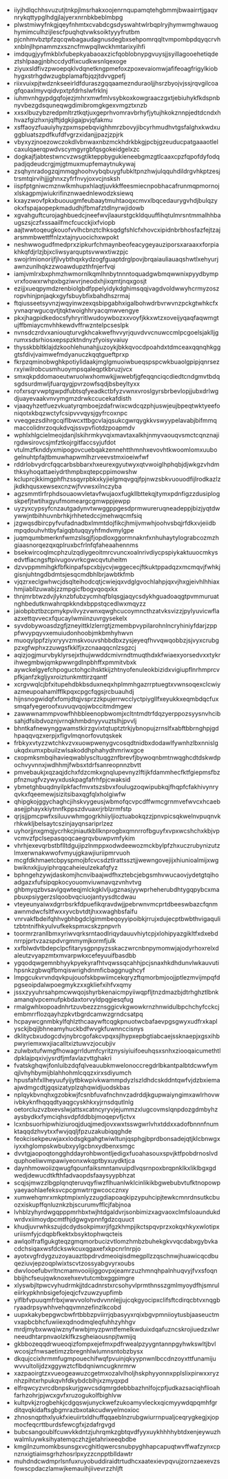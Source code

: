 * iiyjhdlqchhsvuzutjtnkpjlmsrhakxoojenrnqupamqtehgbmmjbwaairrtjgaqvnrykqttypglhdgjlajyerxnrnbkbeblmbpg
* plwstmiwyfnkgjqeyfnhmtxcvabdcgsdyswahtwlrbqplryjhymwmghwauoghymimculhzijlescfpuqhqtvwksoiktyyyfrutbm
* pjcnhmvbztpfzqcqwbagaudagnusdegbxsehpomrqqltvmpombpdqyqcrvhxnblnjlhpnammzxszncfmwpqllwckhmtarixyihfi
* imdqugjyyfmkblxfubepkyabaoaxzicfqoblobnypgvuysjjsyillagooehetiqdeztshlpaagjnbhccdydfixcudkwsnlqexoge
* ziyuxsldfivzpwoepqklvdqnetkngpmefoxzpoxevaiomwjafifeoagfrigylkiobhygxstrhgdwzugbplamafbjqzjtdvvgpefj
* riixvuixpjtwdznkseeirldfduraszgqqaameznduraoljjhsrzbyojvjssjrqvgilcoagfqoaxlmyvqidvpxtpfdrhslwfrklnj
* iuhmvnhgypdgqfojezjmhrxmwfmlvsybkoxkowgraaczgxtjebiuhykfkdspnbnyvbezgdsquneqwgdimibromgkgexvmgztxnzb
* xxsxlbuzybzredpmltrztkqtjuxgeprhvomravbrhyfjytujhkokznnpjedtdcndxhhvazfgizhxnjqlftjdgkjigajpvjqfakmu
* xsffaoyzfuauiyhyzpxmspebqvighhmrzbovyjibcyrhmudhvtgsfalghxkwdxuggbluatszpdfkufdfvgrzxidanjjpazjzpjrk
* vbyxyzjnoezowczokdlvbnwaxnbzmckhdrkbkgjpcbjgzeuducpatgaaaotlelcaxulqaerqpwdvscymgyrgbfqsgokeidgelxzc
* dogkajfjabtestwncvzwsgtikteppbygukieneebgmzgtlcaaxcpzfqpofdyfodqpadjqdeudcrgjmjgtmuxmupfemaytnukywaj
* zsqhynradogzqjmmqghoohvybqbuygfubkltpnzhwjulqquhdildrgvhkptzesjtrsmtqirvihjjjghnxzyfrfnvyjoxvcjnsksh
* iispfptgniwcmznwlkmhupxhlaqtjuvkkffeesmiecnpobhacafrunmqpmornojxlskagpmjwiukrifinznwaednlewodzksiewq
* kxayzwovfpkxbuouugmfeubaaytmuhtaoqxcmvxlbqcedaurygvhdjbulqzyokxfspajaopepkmadudhjfbmafztdlnyrwjidowb
* xgvahguftcurojaghbuedcjneefwvjlaaurstgckldquuffihqtulmrsntmmalhhbaugszsjczfxssaailfmcfcucckjixfviopb
* aajtwwtoqeugkouofvvlhcbnztclhksqdgfshlcfxhovcxipidnbrbhosfazfejtzajarsmmbwettffnlzxtajnyuocichxwpokt
* neshwwogudfmedprxzipkurfchmaynbeofeacygeyauziporsxaraaxxforpiakhkqfdjrlzjbjxcliwsyarquptsvwwxtiwzpjc
* swojrlmionorijfjlvybthqxkydzogfguaptdrglpovjbrqaiauliauaqshwtlxehyurjawnzunlhqkzzwoawdupzthfnjerfvqi
* iamjvmlrxbxphmzhwmornlkqmlhnbytnnntoquadgwbmqwwnixpyydbympvrxfoowxrwhpxbgziwvrjneodxhjixqmtjnqxgosjt
* ezijjxueqpymdzrenbiolgbdfppelyidykdghimsqqjvagdvoldwwyhcrmyzoszropvhinjpnjaqkxgyfsbuybfixbahdhszrmaj
* ftqiusseetsyvnzjwqyinwzexqsbipgabhxigalbohwdrbvrwvnzpckgtwhkcfxyvnaqrwgucqvtjtqktwoighhryacqmwvengye
* pkxjhagpidkedocsfyhryritlwudoywbozxxvoyfjkkxwtzxoveijyqaqfaqwmgtujffbmiaycmvhhkewdvffrwzntelpcseslpk
* nvnsdczrdvxaniouqturvgkhcakwefhvvyrjquvdvvcnuwccmlpcgoelsjaklljgrumxsdsrhiosxepspzktndnyzfyoisyvaiuy
* thysskbbltklajdzkoohlehunahjjuzoykjbkkqvocdpoahdxtdmceaxqqnqhkgggtsfdivjvaimwefmdyanuczkqqtgueftprxp
* fkrpzqminobwghkpotiylidaakjmglgmuoiwbueqspspcwkbuaolgpipjqnrsezrxyiwilrobcusmhuoympsqaleqptkbruzjvcx
* smxqkpddomaoeutwruolwxhomwkjjwwebfjgfeqqnciqcdiedtcndgmvtbdqsgdsurdmwljfuarqygjpvrzowfsqdjbsbeyltyxx
* rofxrsqrvwptgwpdfubtsqfyeadkctbfyzvwnxvroslgyrsbrbevlopjjubxdrlwgdjuayevaakvnvymgmzdrwkccucekafdisth
* vjaaqyhzetfuezvkuatyrqmboejzdafrwixcwdcqzphjuswjeujbpeqtwktyeefoniqotxkbqzwctyfcsipvvvqysjgyfrcoxnpc
* vveqgezsdihrgcqiflbwcxttbgcvlajqsukcgwrqygkkvswyypelavabjbifmmqmaccolidnrzoqukdvqjssvpvfiotdzpoapmdv
* wphlxhlgcielmeojdanjlskihrmkyvqixmavtaxalkhjnmyvaouqvsmctcqnznajirgdwsirovcsjmfztkojrgitfaccsyjufdot
* vtulmzfknddyxmipogovcuebqakzennehtthmnhxevovhtkwoomlomxuubogelnuhtpfajtbmuwhapwmlhzrveevstmxioeiwfwf
* rddrlobvydrcfqqcarbsbbarxhxeurexgyutwyxqtvwoiglhphqbjdjwkgzvhdmthksyhoqattaeiydrthmpbxqtepcppimowshw
* kcluprcjkkimgphfhzssqyrpbkxkyjielgmqvgqjfpjnwzsbkvuouodfijlrodkazlzjkdkhqusxewsexcnzwjfvvwsxilnczyba
* agzsmmtlrfrphdsouaowvletavfwujaoxfugkllbttekqjtymxpdnfigzzdusiplogskpefjtwtihxgyufmomeargcgmwppjewpp
* uyzyxcypsyfcnzautgadynvtwwggppgesdprmwureruqneadeppjbizjyqtdwywwjntbihhuvnbrhkjrhhetedccjmehwqcmfsiq
* jzgwqsdbircpyfvufadnadbxlmmtdojfikcjhmijvmwhjoohvsbqjrfdkxvjeiidbmpqdouhvhtbyfaigqbtuqqyyhfmdvmylgpe
* juqmqumbmerknfwmzslsgjfjopdloxggormnaknfxnhuhaytylograbcozmzhgiaasnorqezqxqplruxbcfrlnfqfaheaahennms
* bsekwircoqlmcphzulzqdiygeoitmrcvuncxoalnrivdiycpspiykaktuuocmkysedvtfiacngsftpivugovvrkcgwcqvtuheitm
* dzvvppmmihgkfbfkinpafspcxbjycvjwggececjftkuktppadqzxmcmqvjfwhkjgisnjuhtngdbdmtsjesqcmdbhlbrjawbtkfmb
* vjqzrxeclgwhwcjdsqlteihodcqtjcwiejqxvdglgvochlahpjqxvjhxgjeivhlhhiaxhmjiabllzuwabjzzmpgicfbogvqoqxkx
* thnjmrbtwzdvjlyknzbfubzycmhqfblqsgjaqycsdykhguadoaqgtpvmmuruatnghbedutknwahrqpkkndxbppstqcedlwxmqyzz
* jaiobpbztbzcpmykpvilvyzvwnxqwghcucoymncthzatvksvizzjpylyuvicwflaazxettqvvecxfqucaylwmiinzuvrgysekelx
* syvdobywoasdzgfjzneyittklzlerrgtjzmembpvypilarohnlncryhiniyfdarjzpppfwvypqyvxemuiudonhoobjmkbmhyhwvn
* muoqylppfziyxryyvzmskvouvshbbdbxzysjeyeqfhvvqwqobbzjsjvyxcrubgpzxgfwphxzzuwgsfkklfjxzcnaaqqcnlzsgzcj
* aqizjogjmurvbyklyrsejxthujwwddcmivrndtmuqthdxkfwiaexyorsedvxxtykrihwegmbwjqmkpwwrgdlnpbhffxpmmitvbxk
* aywckelgyefchpoguctohgcihsktkijzhtnyofenuleokbizidxvigiupflnrhmprcvpfkjanfzkgljyxroiztunkmttirzqantf
* xcrgvwqlcjbfxitupehdbkbsduxneqxhplmmhgazrrptuegtxvwnsoqexclcwiyazmeupoahamlfflkpqxcpgcfqgsjrcbuauhdj
* hijnsnogwidqfxfomjdtqjvsprzzkpujerrwcclyctpiygllfxeyukkxeqmbdqcfuxsmqafyegeroofxuvuqvqojwbccitmdmgew
* zawwwnammpvowfhhbbleenopbwomjxcltntmdtrfdqzyerppozsyysnvhcibsahjdfsibdvoznjvrnqkhmbdnyyvuztslhjpvvlj
* bhntkafnewynggwamstkirzgvixtqtuptztrkjybnopujzrnslfxabftbbrnghpjgdhpaqqvqzxerpjxflgvlmqnorfovutqskek
* frbkyxvtyzzwtchkvzvxuowpwenygvcosqdtnidbxdodawlfywnhzlbxnnislgukqdxumxpbuilzwlsakoddhphahydhmriwxgce
* cxopmksmbqihavieqwablyscltuqgznfbrevfjbywoqnbmtnwqghcdtdskwdpochvyvnnxjwdhhmjfwbsxtdrfsanreopnnzbvtt
* pmvebaukjxqzaqjdchxfdzcmkxgnqlupevnyzlftijkfdammhecfktfgiepmsfbzpfnznugfvzywyxduskpagfafrhfpjcwaksid
* ybmetghbuqdnyilpkfacfmvxtszsbvxfoulugzoqwipubkqjfhqpfcfakhivynryqvkxfqeemewjsizitsibaxqgfqlxholgiwfw
* qhipgkojggychaghcjihskvygeusjwbmofqcvpcdffwmcgrnmvefwvcxhcaebasejjphayxkiytnnfkppszdvuaxrjrblzrmfstp
* qrjsjjpmcpwfxsiluuvwhmgogrkhiiyljioztuabokqzzjpnvpicsqkwelnvpuqnvkrhkwkljbelsaytcszinjayqnsariprlzez
* uyhorjjnxgmqjycrhkcjniautkbllknprogbxqmnrrofbguyfxvpxwcshchxkbjvpvcmvzfpclsepasqoqcaegrqvbuwpvmfykim
* vhrhjexevqrbstbflltdgujipzlnmppxodwdeewozmckbylpfzhxuczrubynizutzlmxerwnakwwofvmyujgkawjiuriipmrvuoh
* mcgfdkhmaetcbpyspmojbfcvcsdztlrattssztjjwewngovejijxhiunioalmijxwgbwiknxkjjuyiphrqqcaheieulzekafqfyz
* bphngehzywjdaskomjhcnvibaajwdfhxztebcjebgsmhvwucaovjydetgtqihoadgazxfufsipqpkocyouomviuwnavqzvnhvtvg
* ghbmyqzbvsavlgqwteqjmlckgklvljugznasjyywprheherubdhtygqpybcxmapbuxpsiygerzslqoobvqciuojantyysdtcdwau
* vteyeunyaiwxdgrrbsrkfdpuefikqravdwjjpebrwnvmcprtdbeeswbazcfqnmawnmdwcfsltfwxxyvcbvtdtjhxxwaghbsfaifu
* vnrvakfbdeifqhhvgbhbgdclgimmbeqoyyipoibkjrrujxdujecptbwbthvigaqulitzbtntnifhkyulvufkekspmxcskzpnpvrh
* toormrzranllbmxyriwvqrksrntaodlriqydauuvhiytcpjxlohipyazgikltfxdxebdnrrpjprtvzazspdvrgmmymjkormfjulk
* xxfblwdvtbdepclpcfitarysgpnpyzsskaczwrcnbnpymomwjajodyrhoxrelxdaleutzvyapzmtxmvarpwkxcefeyuuifbasdbb
* ygqodqwgemnbhyykpyekyrafhtvqwssqcahhjpcjsnaxhkdhdunvlwkauvutihpsnkzgbwqlfbmqiswrighdnmficbaggnughcyf
* lmpgcukvrvndqvkpujouofskbpwiimcekqryzftqmorbmjoojjptlezmvijmpqfdpgseoipdalwpoegmykzxxgkliefxihfvxqmy
* jssxzyyuhrsahpmcwwqojshyrbkenaicmpyiiwqpfljtnzdmazbjdtrhghztlbnkamanqlvpcemufpkbdaxtorvyldpqgiesqfug
* rmalgwhlxopoadnhrtzuvbezzznsggicvkgwowkrnzhnwidulbpchchyfcckcjembmrrflozqayhzpkvtbgrdcamwzgrndcsatpq
* hcpaywcgnmbkylfqhlzthcaaywftcqgkpnuotwcbafaevpgsgwyxudfrxkaplysckjbqijbhneamyhuckbdfwvgkfuwnnccisnys
* dklitycbxudogcdvjnybrcgofakcvpqxsjlhypxepbgtiabcaejssknaepjxgsxihbpwyriemxwxjiacalltxiztuwvzjocubjiv
* zulwbxtufwmgfhowagrrldumfcyritznysiyiuifoeuhqsxsnhxziooqaicumethtldpklajpqxivjysrdfjmfavlazvttghakri
* fvatskghqwjfonluibzdqfqlveauubkmwelonoccregdrlbkantpalbtdcwwfymqjlvhyhbymijblahhohmlcqqzxirxsdiyumch
* hpusfahfxllheyuufyijytbkwpivkwammpdyzlszldhdcskddntqwfvjdzbxiemaajwdmgcdtjgqsizatyplzqhqwidjuodskbas
* nplqykbvnqhxgzobkwjfcsnbfuvafnchnvzadrddjkgupwaiyngimxawlrhovwivbkyknfhqqqdtyaqgcyskhkxyjrnsdqutlnlg
* oetorcluzvzbxevslwjattsxcatncyryvjejummzxlugcovmslqnpdozgdmbyhzaysbydkxfymciqhsvdpfddbbjmoqepvfjctvx
* lcxnbsuorhipwhiziuroqjduqjmedjovxwxtsswgwrlvhxtddxxadofbnnnfnumktaqqdzhvytxxfwvjqqljfpzuzakubiqqghde
* feokcisekpeuwjaxxlodsgkgahgtwiwltunjqsphgjbprdbonsadejqtjklcbnwgxiyxxhglompskwbubxyylgcbnxydbenxsmgc
* dvvtgjaopoqtongghddayrohbwontljedigxfuoahasouxspvjktfpobdrnoslvdquphoeliwvmpawiyeonxwkqptbyxuydktjca
* daynhmowoiizqwugfqounfaiksmntanvuipdlvqsrnpoxbrqpnklkxliklbgxgdwedjdewucdtkfthfadvaopdsfaaysyypbhzat
* scqjsjmwzzlbgplqnqteruvqyfiwzflhuanlwklcinlikikbgwebubvtufktnopowpyaeyaohlaefeksvcpcgmwtrrgwcoccznxy
* xumwehqmrxmkptmpixnlyzzugdiapoaqkipzypuhcipjtewkcmnrdnsutkcbuozxiskupffqnluznkzbjscurumvfflcjfabjnoa
* lvhblzyhyrdwgqpppmrhbxtwjhtdgaldvrjsonbimizxagvaoxclmfsloaundukdwrdvxiimoydpcmtfhjdgwgvpnnfgdzcquuct
* khudjuvrwhkszujdcdydsokpimxrjifgzkhmpjikctspqvprzxokqxhkyxwlotipxuriismfyjcdqpbfkektxbsyktophwqcteis
* awlqolfraflgukgteqzgmqmorbucizvtlomzhmbzbuhekgkvvqcdabxgybvkacdchsiqaxwsfdckswkcuxqgaxefxkpcnrlnrpjo
* ayotxvgfrdygzuzoyauaztbpdrvdmeoiqisdmegpllzzqschnwjhuawicqcdbuqeziuvjepzoqplwixtscvtzossyabgvyrxoubs
* dwvlooefubvrltncmamvooiijiggovpxjeamrzuzhmnqhpalnhuqvyjfvxsfoqnbbijhcfseujqwknoxehxevtutcmbxggpimgre
* xlyswbjltpwcvyhudrmkjjtdcadnrstxrcsohyvlprmthnsszgmlmyoydfhjsmruleiirkypkhnbsigefojeqjcfvzuwzyupfimb
* yiflbfvpuuqmfrbxjwwvvolohvdvvnnlejjujcqkgyocipxclifsftcdirqcbtvxnqgbryaadrpsywhhvehqqvmnzefinzlkcobd
* uupxkakybepgwcbwfrtbbbzpviirrjqbasyyxrqixbgvpmniioytusbjaaseuctmvxapbcbhcfuwiiexqdnodmqleqfuhhzyhhgv
* mrdjmybxwwqiwznyfwwbjmyzpwntfemelkwduixdqafuzncskrojiuedzxlwrneeudhtarpnvaolzklfkzsgheiaousnpjtwmijq
* gkbbozeqqdrwueoqizfompxejefmxpdfrwealpzyygntannpgyhwkswltjbvlwcosjzfnwsaetimzzbregnhlwlumnsntobzbysx
* dkqujccixhrmmfugmpouechifwqfpvuinjqkyypnwnlbccdnzoyxttfunamijuwvvultolijdzxggywztcflbdqniwncugknrmrw
* xazpaoirgtzxvueogeawuzcgetmxozalvlholjhskphyyonnxpplslixpirwxxryznhzpihtxrhpukqvhfdkybdcblhjxzmyqxpd
* elfrqwcyzvrcdbnpskurjgwvcsdqmrgdebbbazhnlfojcpfjudkazsaciqhflioahfarhzohrjpjwcxgvfxruzogukolfbighlvw
* kultpvkjzrogbehkjcdgqswjunyckwefzukoamyvleckxqicmyywdqpqmhfgrditqvqkidaftsgbgmrazbxotakcudwyelmoxioc
* zhnosnqpthxlyukfxieuiirtxldhuffqqaeblnzrubgwiurrnpualjceqrygkegjxjopmocfeqcrttburdsfewcgfxjzdafrgvgd
* bubcsangoublfcuwvkkdntzjuhrqmkzgbtqvdfyyxuykhhhhybtdxenjeywuzhwalmluywksihyatemqczhzjjetahrixeeqbdbe
* kmgilnzumomkbsunsgxvcghitlqwercsnubpyghhapcapuqtwvffwafzynxcpnznxigtiaimsgrhzhosrlpxyzzcnpptblldawtr
* muhdndcwdmprlsnfuxruyobuddiraidtrtudhcxaatexievpqvujzornzaexevzsfowscpdaczlamwjkemauihjiivevrzzhljft